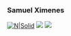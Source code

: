 ### Samuel Ximenes

[![N|Solid](https://img.shields.io/badge/-Samuel%20Ximenes-blue?style=flat-square&labelColor=blue&logo=linkedin&logoColor=white&link=https://www.linkedin.com/in/samuel-ximenes-0a16a7175/)](https://www.linkedin.com/in/samuel-ximenes-0a16a7175/)
[![](https://img.shields.io/badge/-samuelxses@unipam.edu.br-red?style=flat-square&labelColor=red&logo=gmail&logoColor=white&link=http://link%3Dmailto:bewhalewell@gmail.com/)](http://link%3Dmailto:bewhalewell@gmail.com/)
[![](https://img.shields.io/badge/-@samuelximeness-e1306c?style=flat-square&labelColor=e1306c&logo=instagram&logoColor=white&link=https://www.instagram.com/samuelximeness/)](https://www.instagram.com/samuelximeness/)


